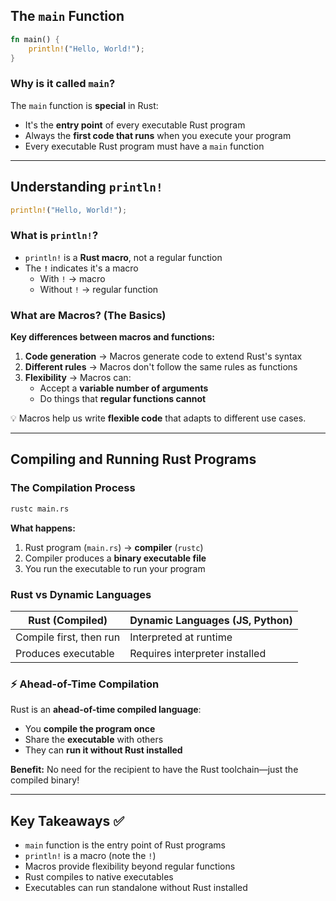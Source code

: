 ## The `main` Function

```rust
fn main() {
    println!("Hello, World!");
}
```

### Why is it called `main`?

The `main` function is **special** in Rust:

- It's the **entry point** of every executable Rust program
- Always the **first code that runs** when you execute your program
- Every executable Rust program must have a `main` function

---

## Understanding `println!`

```rust
println!("Hello, World!");
```

### What is `println!`?

- `println!` is a **Rust macro**, not a regular function
- The **`!`** indicates it's a macro
    - With `!` → macro
    - Without `!` → regular function

### What are Macros? (The Basics)

**Key differences between macros and functions:**

1. **Code generation** → Macros generate code to extend Rust's syntax
2. **Different rules** → Macros don't follow the same rules as functions
3. **Flexibility** → Macros can:
    - Accept a **variable number of arguments**
    - Do things that **regular functions cannot**

💡 Macros help us write **flexible code** that adapts to different use cases.

---

## Compiling and Running Rust Programs

### The Compilation Process

```bash
rustc main.rs
```

**What happens:**

1. Rust program (`main.rs`) → **compiler** (`rustc`)
2. Compiler produces a **binary executable file**
3. You run the executable to run your program

### Rust vs Dynamic Languages

|Rust (Compiled)|Dynamic Languages (JS, Python)|
|---|---|
|Compile first, then run|Interpreted at runtime|
|Produces executable|Requires interpreter installed|

### ⚡ Ahead-of-Time Compilation

Rust is an **ahead-of-time compiled language**:

- You **compile the program once**
- Share the **executable** with others
- They can **run it without Rust installed**

**Benefit:** No need for the recipient to have the Rust toolchain—just the compiled binary!

---

## Key Takeaways ✅

- `main` function is the entry point of Rust programs
- `println!` is a macro (note the `!`)
- Macros provide flexibility beyond regular functions
- Rust compiles to native executables
- Executables can run standalone without Rust installed
